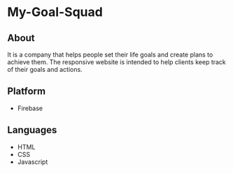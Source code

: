 # My-Goal-Squad
## About
It is a company that helps people set their life goals and create plans to achieve them. 
The responsive website is intended to help clients keep track of their goals and actions.
## Platform
- Firebase
## Languages
- HTML
- CSS
- Javascript
